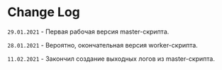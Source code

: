 # Change Log
`29.01.2021` - Первая рабочая версия master-скрипта.

`28.01.2021` - Вероятно, окончательная версия worker-скрипта.

`11.02.2021` - Закончил создание выходных логов из master-скрипта.
